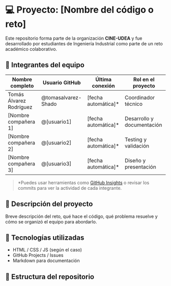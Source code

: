 # 💻 Proyecto: [Nombre del código o reto]

Este repositorio forma parte de la organización **CINE-UDEA** y fue desarrollado por estudiantes de Ingeniería Industrial como parte de un reto académico colaborativo.

## 👥 Integrantes del equipo

| Nombre completo         | Usuario GitHub        | Última conexión | Rol en el proyecto         |
|------------------------|-----------------------|------------------|-----------------------------|
| Tomás Álvarez Rodríguez| @tomasalvarez-Shado   | [fecha automática]* | Coordinador técnico         |
| [Nombre compañera 1]   | @[usuario1]           | [fecha automática]* | Desarrollo y documentación |
| [Nombre compañera 2]   | @[usuario2]           | [fecha automática]* | Testing y validación       |
| [Nombre compañera 3]   | @[usuario3]           | [fecha automática]* | Diseño y presentación      |

> *Puedes usar herramientas como [GitHub Insights](https://docs.github.com/en/organizations/insights) o revisar los commits para ver la actividad de cada integrante.

## 🧠 Descripción del proyecto

Breve descripción del reto, qué hace el código, qué problema resuelve y cómo se organizó el equipo para abordarlo.

## 🚀 Tecnologías utilizadas

- HTML / CSS / JS (según el caso)
- GitHub Projects / Issues
- Markdown para documentación

## 📂 Estructura del repositorio
<!-- actividad:start -->
<!-- actividad:end -->

  
